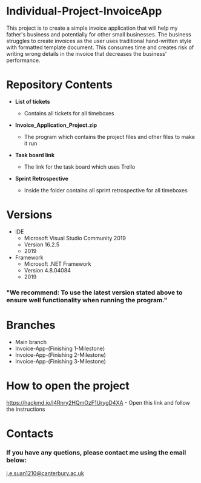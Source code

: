 # Individual-Project-InvoiceApp
 This project is to create a simple invoice application that will help my father's business and potentially for other small businesses. The business struggles to create invoices as the user uses traditional hand-written style with formatted template document. This consumes time and creates risk of writing wrong details in the invoice that decreases the business' performance.
 
 
 # Repository Contents
 
 * **List of tickets**
     * Contains all tickets for all timeboxes


 * **Invoice_Application_Project.zip**
     * The program which contains the project files and other files to make it run


* **Task board link**
    * The link for the task board which uses Trello

* **Sprint Retrospective**
     * Inside the folder contains all sprint retrospective for all timeboxes

# Versions
* IDE
  * Microsoft Visual Studio Community 2019
  * Version 16.2.5
  * 2019
* Framework 
  * Microsoft .NET Framework
  * Version 4.8.04084
  * 2019

 ### "**We recommend**: To use the latest version stated above to ensure well functionality when running the program."  
 

# Branches
* Main branch
* Invoice-App-(Finishing 1-Milestone)
* Invoice-App-(Finishing 2-Milestone)
* Invoice-App-(Finishing 3-Milestone)
  

# How to open the project

  https://hackmd.io/l4Rnry2HQmOzF1UrygD4XA - Open this link and follow the instructions
  
  
  
# Contacts
### If you have any quetions, please contact me using the email below:

j.e.suan1210@canterbury.ac.uk
  
  
  
